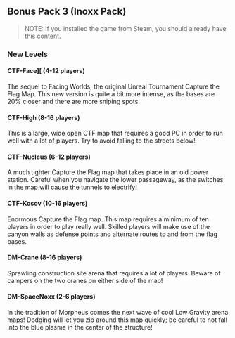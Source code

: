 ## Bonus Pack 3 (Inoxx Pack)

> NOTE: If you installed the game from Steam, you should already have this content.

### New Levels

#### CTF-Face][ (4-12 players)

The sequel to Facing Worlds, the original Unreal Tournament Capture the Flag Map. This new version is quite a bit more intense, as the bases
are 20% closer and there are more sniping spots.

#### CTF-High (8-16 players)

This is a large, wide open CTF map that requires a good PC in order to run well with a lot of players. Try to avoid falling to the streets
below!

#### CTF-Nucleus (6-12 players)

A much tighter Capture the Flag map that takes place in an old power station. Careful when you navigate the lower passageway, as the
switches in the map will cause the tunnels to electrify!

#### CTF-Kosov (10-16 players)

Enormous Capture the Flag map. This map requires a minimum of ten players in order to play really well. Skilled players will make use of the
canyon walls as defense points and alternate routes to and from the flag bases.

#### DM-Crane (8-16 players)

Sprawling construction site arena that requires a lot of players. Beware of campers on the two cranes on either side of the map!

#### DM-SpaceNoxx (2-6 players)

In the tradition of Morpheus comes the next wave of cool Low Gravity arena maps! Dodging will let you zip around this map quickly; be
careful to not fall into the blue plasma in the center of the structure!
